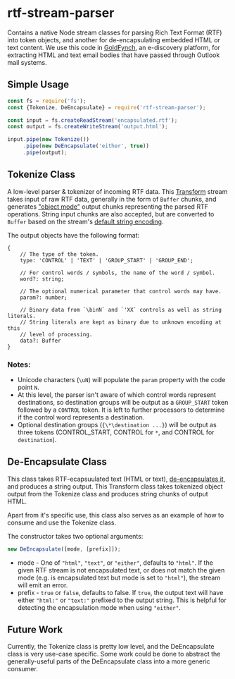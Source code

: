 # rtf-stream-parser
Contains a native Node stream classes for parsing Rich Text Format (RTF) into token
objects, and another for de-encapsulating embedded HTML or text content. We use this
code in [GoldFynch](https://goldfynch.com), an e-discovery platform, for extracting HTML and text email bodies that have passed through Outlook mail systems.

## Simple Usage

```javascript
const fs = require('fs');
const {Tokenize, DeEncapsulate} = require('rtf-stream-parser');

const input = fs.createReadStream('encapsulated.rtf');
const output = fs.createWriteStream('output.html');

input.pipe(new Tokenize())
     .pipe(new DeEncapsulate('either', true))
     .pipe(output);
```

## Tokenize Class
A low-level parser & tokenizer of incoming RTF data. This
[Transform](https://nodejs.org/api/stream.html#stream_duplex_and_transform_streams)
stream takes input of raw RTF data, generally in the form of `Buffer` chunks, and generates
["object mode"](https://nodejs.org/api/stream.html#stream_object_mode)
output chunks representing the parsed RTF operations. String input chunks are
also accepted, but are converted to `Buffer` based on the stream's
[default string encoding](https://nodejs.org/api/stream.html#stream_writable_setdefaultencoding_encoding).

The output objects have the following format:
```
{
    // The type of the token.
    type: 'CONTROL' | 'TEXT' | 'GROUP_START' | 'GROUP_END';

    // For control words / symbols, the name of the word / symbol.
    word?: string;

    // The optional numerical parameter that control words may have.
    param?: number;

    // Binary data from `\binN` and `'XX` controls as well as string literals.
    // String literals are kept as binary due to unknown encoding at this
    // level of processing.
    data?: Buffer
}
```

### Notes:
- Unicode characters (`\uN`) will populate the `param` property with the code point `N`.
- At this level, the parser isn't aware of which control words represent destinations,
so destination groups will be output as a `GROUP_START` token followed by a `CONTROL` token. It is left to further processors to determine if the control word represents a destination.
- Optional destination groups (`{\*\destination ...}`) will be output as three tokens (CONTROL_START, CONTROL for `*`, and CONTROL for `destination`).

## De-Encapsulate Class

This class takes RTF-ecapsuulated text (HTML or text),
[de-encapsulates it](https://msdn.microsoft.com/en-us/library/ee159984(v=exchg.80).aspx),
and produces a string output.
This Transform class takes tokenized object output from the Tokenize class and produces string chunks of output HTML.

Apart from it's specific use, this class also serves as an example of how to consume
and use the Tokenize class.

The constructor takes two optional arguments:
```javascript
new DeEncapsulate([mode, [prefix]]);
```
- mode - One of `"html"`, `"text"`, or `"either"`, defaults to `"html"`. If the given RTF stream is not encapsulated text, or does not match the given mode (e.g. is encapsulated text but mode is set to `"html"`), the stream will emit an error.
- prefix - `true` or `false`, defaults to false. If `true`, the output text will have either `"html:"` or `"text:"` prefixed to the output string. This is helpful for detecting the encapsulation mode when using `"either"`.

## Future Work

Currently, the Tokenize class is pretty low level, and the DeEncapsulate class is very use-case specific. Some work could be done to abstract the generally-useful parts of the DeEncapsulate class into a more generic consumer.
